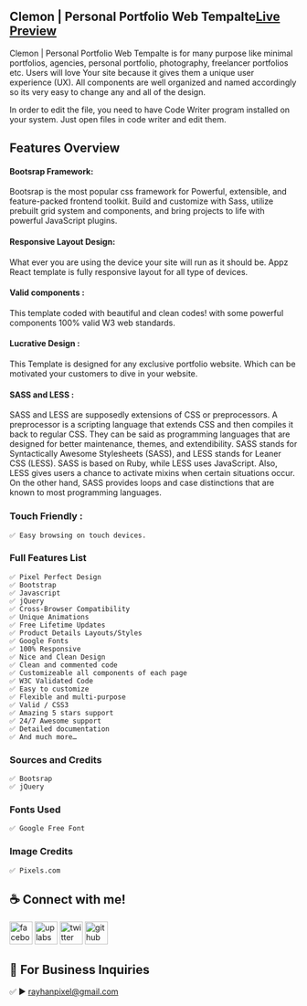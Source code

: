 ## Clemon | Personal Portfolio Web Tempalte<a href="https://amirayhan.github.io/clemon/" target="_blank">Live Preview</a>

<p>Clemon | Personal Portfolio Web Tempalte is for many purpose like minimal portfolios, agencies, personal portfolio, photography, freelancer portfolios etc. Users will love Your site because it gives them a unique user experience (UX). All components are well organized and named accordingly so its very easy to change any and all of the design.</p>

<!--<p>proBurg | Restaurant Web Tempalte for Cafe & Restaurant, Bars, Bistros, Pizza Shop, Seafood and any food related business websites This template comes with necessary features for your online presence. Earls can be a great choice for your online presence. Looking to release your company website Earls is the best choice.</p>-->

<p>In order to edit the file, you need to have Code Writer program installed on your system. Just open files in code writer and edit them.</p>

## Features Overview

#### Bootsrap Framework:
<p>Bootsrap is the most popular css framework for Powerful, extensible, and feature-packed frontend toolkit. Build and customize with Sass, utilize prebuilt grid system and components, and bring projects to life with powerful JavaScript plugins. </p>
    
#### Responsive Layout Design:
<p>What ever you are using the device your site will run as it should be. Appz React template is fully responsive layout for all type of devices.</p>
    
#### Valid components :
<p>This template coded with beautiful and clean codes! with some powerful components 100% valid W3 web standards.</p>
    
#### Lucrative Design :
<p>This Template is designed for any exclusive portfolio website. Which can be motivated your customers to dive in your website.</p>

#### SASS and LESS :
<p>SASS and LESS are supposedly extensions of CSS or preprocessors. A preprocessor is a scripting language that extends CSS and then compiles it back to regular CSS. They can be said as programming languages that are designed for better maintenance, themes, and extendibility. SASS stands for Syntactically Awesome Stylesheets (SASS), and LESS stands for Leaner CSS (LESS). SASS is based on Ruby, while LESS uses JavaScript. Also, LESS gives users a chance to activate mixins when certain situations occur. On the other hand, SASS provides loops and case distinctions that are known to most programming languages.</p>
    
    
### Touch Friendly :
    ✅ Easy browsing on touch devices.

### Full Features List

    ✅ Pixel Perfect Design
    ✅ Bootstrap
    ✅ Javascript
    ✅ jQuery
    ✅ Cross-Browser Compatibility
    ✅ Unique Animations
    ✅ Free Lifetime Updates
    ✅ Product Details Layouts/Styles
    ✅ Google Fonts
    ✅ 100% Responsive
    ✅ Nice and Clean Design
    ✅ Clean and commented code
    ✅ Customizeable all components of each page
    ✅ W3C Validated Code
    ✅ Easy to customize
    ✅ Flexible and multi-purpose
    ✅ Valid / CSS3
    ✅ Amazing 5 stars support
    ✅ 24/7 Awesome support
    ✅ Detailed documentation
    ✅ And much more…

### Sources and Credits
    ✅ Bootsrap
    ✅ jQuery

### Fonts Used
    ✅ Google Free Font

### Image Credits
    ✅ Pixels.com


## ☕ Connect with me!
[<img src='https://camo.githubusercontent.com/2d1ffa69dd491ebeca01b2098cf8233dd09950ff5895abccd5b455ca442abc59/68747470733a2f2f696d672e736869656c64732e696f2f62616467652f46616365626f6f6b2d3138373746323f7374796c653d666f722d7468652d6261646765266c6f676f3d66616365626f6f6b266c6f676f436f6c6f723d7768697465' alt='facebook' height='40'>](https://www.facebook.com/rayhanpixel/)  [<img src='https://i.ibb.co/yFxY48P/Untitled-1.jpg' alt='uplabs' height='40'>](https://www.uplabs.com/cyber_art)  [<img src='https://camo.githubusercontent.com/5d03c86f6a75f7cbe80d135d9162fbf6dc46a31253cf30a8e9bb8279b4d574d3/68747470733a2f2f696d672e736869656c64732e696f2f62616467652f547769747465722d3144413146323f7374796c653d666f722d7468652d6261646765266c6f676f3d74776974746572266c6f676f436f6c6f723d7768697465' alt='twitter' height='40'>](https://twitter.com/rayhan_munshi/)  [<img src='https://camo.githubusercontent.com/bd2bd127c104ba5c98bb12c70801b075aee1f040009089510f69554300e7ff41/68747470733a2f2f696d672e736869656c64732e696f2f62616467652f4769742d4630353033323f7374796c653d666f722d7468652d6261646765266c6f676f3d676974266c6f676f436f6c6f723d7768697465' alt='github' height='40'>](https://github.com/amirayhan/)


## 📧 For Business Inquiries 
✅  ► rayhanpixel@gmail.com
